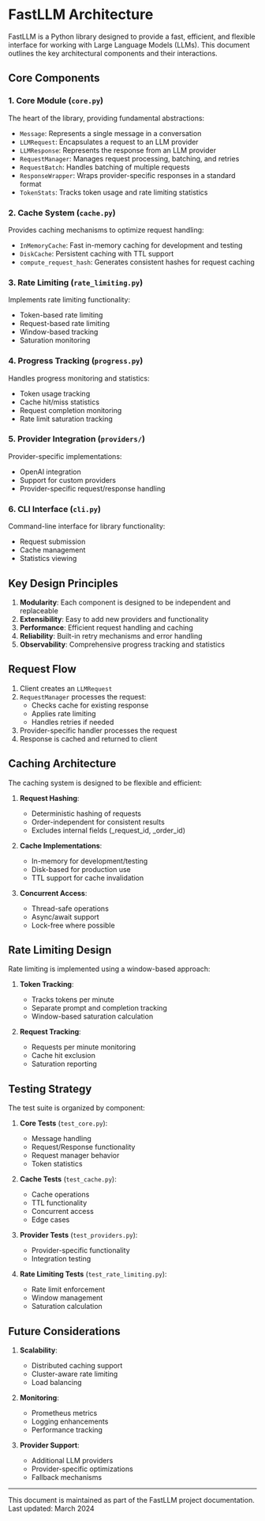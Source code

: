 # FastLLM Architecture

FastLLM is a Python library designed to provide a fast, efficient, and flexible interface for working with Large Language Models (LLMs). This document outlines the key architectural components and their interactions.

## Core Components

### 1. Core Module (`core.py`)
The heart of the library, providing fundamental abstractions:
- `Message`: Represents a single message in a conversation
- `LLMRequest`: Encapsulates a request to an LLM provider
- `LLMResponse`: Represents the response from an LLM provider
- `RequestManager`: Manages request processing, batching, and retries
- `RequestBatch`: Handles batching of multiple requests
- `ResponseWrapper`: Wraps provider-specific responses in a standard format
- `TokenStats`: Tracks token usage and rate limiting statistics

### 2. Cache System (`cache.py`)
Provides caching mechanisms to optimize request handling:
- `InMemoryCache`: Fast in-memory caching for development and testing
- `DiskCache`: Persistent caching with TTL support
- `compute_request_hash`: Generates consistent hashes for request caching

### 3. Rate Limiting (`rate_limiting.py`)
Implements rate limiting functionality:
- Token-based rate limiting
- Request-based rate limiting
- Window-based tracking
- Saturation monitoring

### 4. Progress Tracking (`progress.py`)
Handles progress monitoring and statistics:
- Token usage tracking
- Cache hit/miss statistics
- Request completion monitoring
- Rate limit saturation tracking

### 5. Provider Integration (`providers/`)
Provider-specific implementations:
- OpenAI integration
- Support for custom providers
- Provider-specific request/response handling

### 6. CLI Interface (`cli.py`)
Command-line interface for library functionality:
- Request submission
- Cache management
- Statistics viewing

## Key Design Principles

1. **Modularity**: Each component is designed to be independent and replaceable
2. **Extensibility**: Easy to add new providers and functionality
3. **Performance**: Efficient request handling and caching
4. **Reliability**: Built-in retry mechanisms and error handling
5. **Observability**: Comprehensive progress tracking and statistics

## Request Flow

1. Client creates an `LLMRequest`
2. `RequestManager` processes the request:
   - Checks cache for existing response
   - Applies rate limiting
   - Handles retries if needed
3. Provider-specific handler processes the request
4. Response is cached and returned to client

## Caching Architecture

The caching system is designed to be flexible and efficient:

1. **Request Hashing**:
   - Deterministic hashing of requests
   - Order-independent for consistent results
   - Excludes internal fields (_request_id, _order_id)

2. **Cache Implementations**:
   - In-memory for development/testing
   - Disk-based for production use
   - TTL support for cache invalidation

3. **Concurrent Access**:
   - Thread-safe operations
   - Async/await support
   - Lock-free where possible

## Rate Limiting Design

Rate limiting is implemented using a window-based approach:

1. **Token Tracking**:
   - Tracks tokens per minute
   - Separate prompt and completion tracking
   - Window-based saturation calculation

2. **Request Tracking**:
   - Requests per minute monitoring
   - Cache hit exclusion
   - Saturation reporting

## Testing Strategy

The test suite is organized by component:

1. **Core Tests** (`test_core.py`):
   - Message handling
   - Request/Response functionality
   - Request manager behavior
   - Token statistics

2. **Cache Tests** (`test_cache.py`):
   - Cache operations
   - TTL functionality
   - Concurrent access
   - Edge cases

3. **Provider Tests** (`test_providers.py`):
   - Provider-specific functionality
   - Integration testing

4. **Rate Limiting Tests** (`test_rate_limiting.py`):
   - Rate limit enforcement
   - Window management
   - Saturation calculation

## Future Considerations

1. **Scalability**:
   - Distributed caching support
   - Cluster-aware rate limiting
   - Load balancing

2. **Monitoring**:
   - Prometheus metrics
   - Logging enhancements
   - Performance tracking

3. **Provider Support**:
   - Additional LLM providers
   - Provider-specific optimizations
   - Fallback mechanisms

---

This document is maintained as part of the FastLLM project documentation.
Last updated: March 2024 
